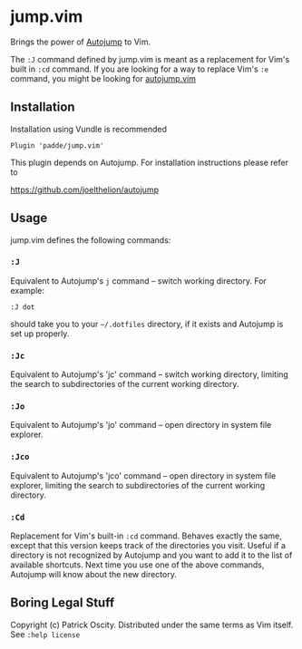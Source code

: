 # jump.vim

Brings the power of [Autojump](https://github.com/joelthelion/autojump) to Vim.

The `:J` command defined by jump.vim is meant as a replacement for Vim's built
in `:cd` command. If you are looking for a way to replace Vim's `:e` command,
you might be looking for [autojump.vim](https://github.com/trotter/autojump.vim)

## Installation

Installation using Vundle is recommended

    Plugin 'padde/jump.vim'

This plugin depends on Autojump. For installation instructions please refer to

https://github.com/joelthelion/autojump

## Usage

jump.vim defines the following commands:

### `:J`

Equivalent to Autojump's `j` command – switch working directory. For example:

    :J dot

should take you to your `~/.dotfiles` directory, if it exists and Autojump is
set up properly.

### `:Jc`

Equivalent to Autojump's 'jc' command – switch working directory, limiting the
search to subdirectories of the current working directory.

### `:Jo`

Equivalent to Autojump's 'jo' command – open directory in system file explorer.

### `:Jco`

Equivalent to Autojump's 'jco' command – open directory in system file explorer,
limiting the search to subdirectories of the current working directory.

### `:Cd`

Replacement for Vim's built-in `:cd` command. Behaves exactly the same, except
that this version keeps track of the directories you visit. Useful if a
directory is not recognized by Autojump and you want to add it to the list of
available shortcuts. Next time you use one of the above commands, Autojump will
know about the new directory.

## Boring Legal Stuff

Copyright (c) Patrick Oscity. Distributed under the same terms as Vim itself.
See `:help license`
